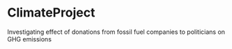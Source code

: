 # ClimateProject
Investigating effect of donations from fossil fuel companies to politicians on GHG emissions
